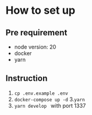 # How to set up

## Pre requirement

- node version: 20
- docker
- yarn

## Instruction

1. `cp .env.example .env`
2. `docker-compose up -d` 3.`yarn`
3. `yarn develop ` with port 1337
